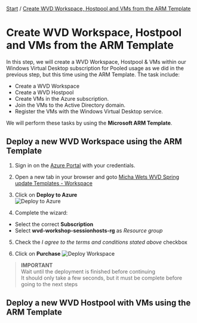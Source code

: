 [Start](/CA-Microsoft-WVD_ARM-Workshop/) / [Create WVD Workspace, Hostpool and VMs from the ARM Template](/CA-Microsoft-WVD_ARM-Workshop/Create%20WVD%20Hostpool%20and%20VMs%20using%20the%20ARM%20Template/)
# Create WVD Workspace, Hostpool and VMs from the ARM Template

In this step, we will create a WVD Workspace, Hostpool & VMs within our Windows Virtual Desktop subscription for Pooled usage as we did in the previous step, but this time using the ARM Template. The task include:

* Create a WVD Workspace
* Create a WVD Hostpool
* Create VMs in the Azure subscription.
* Join the VMs to the Active Directory domain.
* Register the VMs with the Windows Virtual Desktop service.

We will perform these tasks by using the **Microsoft ARM Template**. 

## Deploy a new WVD Workspace using the ARM Template
1. Sign in on the [Azure Portal](https://portal.azure.com) with your credentials.

2. Open a new tab in your browser and goto [Micha Wets WVD Spring update Templates - Workspace](https://github.com/michawets/WVDTemplates/tree/master/Workplace)

3. Click on **Deploy to Azure**<br/>
![Deploy to Azure](https://michawets.github.io/CA-Microsoft-WVD_ARM-Workshop/images/Github-WVD-DeployWorkspace-DeployToAzure.png)

4. Complete the wizard:
 - Select the correct **Subscription**
 - Select **wvd-workshop-sessionhosts-rg** as *Resource group*

 5. Check the *I agree to the terms and conditions stated above* checkbox

 6. Click on **Purchase**
 ![Deploy Workspace](https://michawets.github.io/CA-Microsoft-WVD_ARM-Workshop/images/AzurePortal-WVD-DeployWorkspace.png)

 > **IMPORTANT**<br/>
 > Wait until the deployment is finished before continuing<br/>
 > It should only take a few seconds, but it must be complete before going to the next steps

## Deploy a new WVD Hostpool with VMs using the ARM Template


<script type="text/javascript">
    setTimeout(function() { 
            document.getElementById("sidebar").style.display = "none";
            document.getElementById("main-content").style.width = "90%"
            var x = document.getElementsByClassName('inner clearfix'); 
            x[0].style.width = "75%";
            var x = document.getElementsByClassName('inner'); 
            x[0].style.width = "90%";
            var x = document.getElementsByTagName('h1'); 
            x[0].style.width = "90%";
            x[0].style.textAlign = "center"
            x[0].innerHTML = "Microsoft & Cloud-Architect WVD Workshop"
        }, 250);
</script>